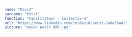 ```yaml
---
name: "David"
surname: "Petit"
function: "Facilitateur - Collectiv-a"
url: "https://www.linkedin.com/in/david-petit-2a0a35a4/"
picture: "david_petit_600.jpg"
---
```

